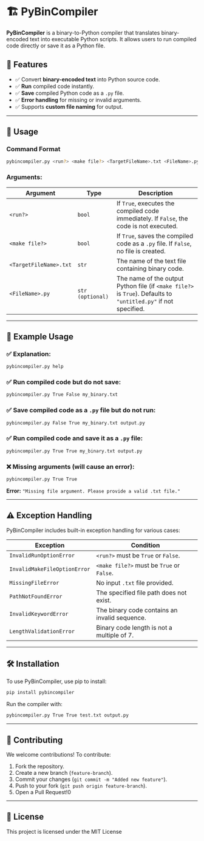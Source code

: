 # 🏗️ PyBinCompiler

**PyBinCompiler** is a binary-to-Python compiler that translates binary-encoded text into executable Python scripts. It allows users to run compiled code directly or save it as a Python file.

## 📌 Features
- ✅ Convert **binary-encoded text** into Python source code.
- ✅ **Run** compiled code instantly.
- ✅ **Save** compiled Python code as a `.py` file.
- ✅ **Error handling** for missing or invalid arguments.
- ✅ Supports **custom file naming** for output.

---

## 🚀 Usage

### **Command Format**
```bash
pybincompiler.py <run?> <make file?> <TargetFileName>.txt <FileName>.py
```

### **Arguments:**
| Argument | Type | Description |
|----------|------|-------------|
| `<run?>` | `bool` | If `True`, executes the compiled code immediately. If `False`, the code is not executed. |
| `<make file?>` | `bool` | If `True`, saves the compiled code as a `.py` file. If `False`, no file is created. |
| `<TargetFileName>.txt` | `str` | The name of the text file containing binary code. |
| `<FileName>.py` | `str (optional)` | The name of the output Python file (if `<make file?>` is `True`). Defaults to `"untitled.py"` if not specified. |

---

## 🔹 Example Usage

### ✅ Explanation:
```bash
pybincompiler.py help
```


### ✅ Run compiled code but do not save:
```bash
pybincompiler.py True False my_binary.txt
```

### ✅ Save compiled code as a `.py` file but do not run:
```bash
pybincompiler.py False True my_binary.txt output.py
```

### ✅ Run compiled code and save it as a `.py` file:
```bash
pybincompiler.py True True my_binary.txt output.py
```

### ❌ Missing arguments (will cause an error):
```bash
pybincompiler.py True True
```
**Error:** `"Missing file argument. Please provide a valid .txt file."`

---

## ⚠️ Exception Handling
PyBinCompiler includes built-in exception handling for various cases:

| Exception | Condition |
|-----------|-----------|
| `InvalidRunOptionError` | `<run?>` must be `True` or `False`. |
| `InvalidMakeFileOptionError` | `<make file?>` must be `True` or `False`. |
| `MissingFileError` | No input `.txt` file provided. |
| `PathNotFoundError` | The specified file path does not exist. |
| `InvalidKeywordError` | The binary code contains an invalid sequence. |0
| `LengthValidationError` | Binary code length is not a multiple of 7. |

---

## 🛠 Installation
To use PyBinCompiler, use pip to install:
```bash
pip install pybincompiler
```

Run the compiler with:
```bash
pybincompiler.py True True test.txt output.py
```

---

## 🤝 Contributing
We welcome contributions! To contribute:
1. Fork the repository.
2. Create a new branch (`feature-branch`).
3. Commit your changes (`git commit -m "Added new feature"`).
4. Push to your fork (`git push origin feature-branch`).
5. Open a Pull Request!0

---

## 📜 License
This project is licensed under the MIT License
